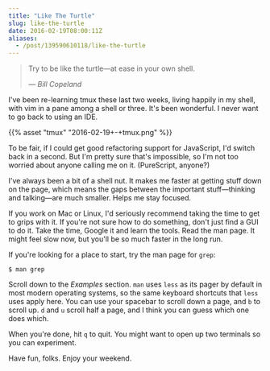 ```yaml
---
title: "Like The Turtle"
slug: like-the-turtle
date: 2016-02-19T08:00:11Z
aliases:
  - /post/139590610118/like-the-turtle
---
```


> Try to be like the turtle—at ease in your own shell.
>
> <cite>— Bill Copeland</cite>

I've been re-learning tmux these last two weeks, living happily in my shell, with vim in a pane among a shell or three. It's been wonderful. I never want to go back to using an IDE.

{{% asset "tmux" "2016-02-19+-+tmux.png" %}}

<!--more-->

To be fair, if I could get good refactoring support for JavaScript, I'd switch back in a second. But I'm pretty sure that's impossible, so I'm not too worried about anyone calling me on it. (PureScript, anyone?)

I've always been a bit of a shell nut. It makes me faster at getting stuff down on the page, which means the gaps between the important stuff—thinking and talking—are much smaller. Helps me stay focused.

If you work on Mac or Linux, I'd seriously recommend taking the time to get to grips with it. If you're not sure how to do something, don't just find a GUI to do it. Take the time, Google it and learn the tools. Read the man page. It might feel slow now, but you'll be so much faster in the long run.

If you're looking for a place to start, try the man page for `grep`:

    $ man grep

Scroll down to the _Examples_ section. `man` uses `less` as its pager by default in most modern operating systems, so the same keyboard shortcuts that `less` uses apply here. You can use your spacebar to scroll down a page, and `b` to scroll up. `d` and `u` scroll half a page, and I think you can guess which one does which.

When you're done, hit `q` to quit. You might want to open up two terminals so you can experiment.

Have fun, folks. Enjoy your weekend.

